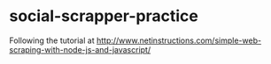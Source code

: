 # social-scrapper-practice
Following the tutorial at http://www.netinstructions.com/simple-web-scraping-with-node-js-and-javascript/
